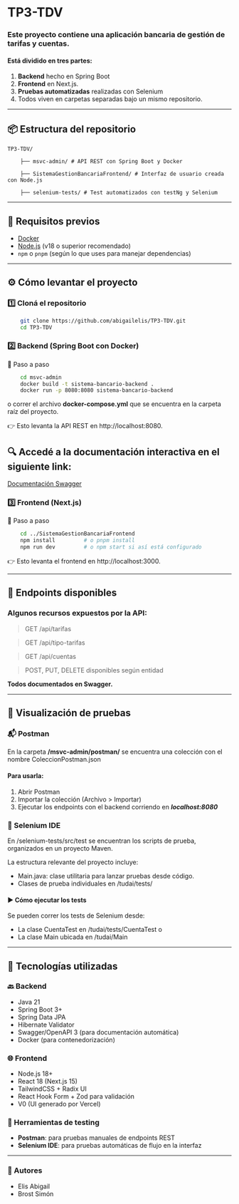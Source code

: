 # TP3-TDV

### Este proyecto contiene una aplicación bancaria de gestión de tarifas y cuentas. 

#### Está dividido en tres partes: 
1. **Backend** hecho en Spring Boot 
2. **Frontend** en Next.js. 
3. **Pruebas automatizadas** realizadas con Selenium
4. Todos viven en carpetas separadas bajo un mismo repositorio.

---

## 📦 Estructura del repositorio

    TP3-TDV/ 

        ├── msvc-admin/ # API REST con Spring Boot y Docker 

        ├── SistemaGestionBancariaFrontend/ # Interfaz de usuario creada con Node.js

        ├── selenium-tests/ # Test automatizados con testNg y Selenium
---

## 🚀 Requisitos previos

- [Docker](https://www.docker.com/)
- [Node.js](https://nodejs.org/) (v18 o superior recomendado)
- `npm` o `pnpm` (según lo que uses para manejar dependencias)

---

## ⚙️ Cómo levantar el proyecto

### 1️⃣ Cloná el repositorio

```bash
    git clone https://github.com/abigailelis/TP3-TDV.git
    cd TP3-TDV
```
### 2️⃣ Backend (Spring Boot con Docker)

🔧 Paso a paso

```bash
    cd msvc-admin
    docker build -t sistema-bancario-backend .
    docker run -p 8080:8080 sistema-bancario-backend
```

o correr el archivo **docker-compose.yml** que se encuentra en la carpeta raíz del proyecto. 

👉 Esto levanta la API REST en http://localhost:8080.

## 🔍 Accedé a la documentación interactiva en el siguiente link:

[Documentación Swagger](http://localhost:8080/swagger-ui/index.html)

### 3️⃣ Frontend (Next.js)
🔧 Paso a paso
```bash
    cd ../SistemaGestionBancariaFrontend
    npm install         # o pnpm install
    npm run dev         # o npm start si así está configurado
```
👉 Esto levanta el frontend en http://localhost:3000.

---

## 🧪 Endpoints disponibles
### Algunos recursos expuestos por la API:

> GET /api/tarifas

> GET /api/tipo-tarifas

> GET /api/cuentas

> POST, PUT, DELETE disponibles según entidad

**Todos documentados en Swagger.**

---
## 🧪 Visualización de pruebas
### 📬 Postman
En la carpeta **/msvc-admin/postman/** se encuentra una colección con el nombre ColeccionPostman.json

#### Para usarla:

1. Abrir Postman
2. Importar la colección (Archivo > Importar)
3. Ejecutar los endpoints con el backend corriendo en ***localhost:8080***

### 🧭 Selenium IDE
En /selenium-tests/src/test se encuentran los scripts de prueba, organizados en un proyecto Maven.

La estructura relevante del proyecto incluye:

- Main.java: clase utilitaria para lanzar pruebas desde código.
- Clases de prueba individuales en /tudai/tests/

#### ▶️ Cómo ejecutar los tests
Se pueden correr los tests de Selenium desde:

- La clase CuentaTest en /tudai/tests/CuentaTest o 
- La clase Main ubicada en /tudai/Main

--- 

## 🧱 Tecnologías utilizadas

### 🔙 Backend
- Java 21
- Spring Boot 3+
- Spring Data JPA
- Hibernate Validator
- Swagger/OpenAPI 3 (para documentación automática)
- Docker (para contenedorización)

### 🌐 Frontend
- Node.js 18+
- React 18 (Next.js 15)
- TailwindCSS + Radix UI
- React Hook Form + Zod para validación
- V0 (UI generado por Vercel)

### 🧪 Herramientas de testing
- **Postman**: para pruebas manuales de endpoints REST
- **Selenium IDE**: para pruebas automáticas de flujo en la interfaz

--- 

### 🧠 Autores
- Elis Abigail
- Brost Simón